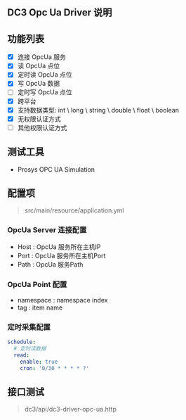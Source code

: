 ## DC3 Opc Ua Driver 说明

## 功能列表

- [x] 连接 OpcUa 服务
- [x] 读 OpcUa 点位
- [x] 定时读 OpcUa 点位
- [x] 写 OpcUa 数据
- [ ] 定时写 OpcUa 点位
- [x] 跨平台
- [x] 支持数据类型:  int \ long \ string \ double \ float \ boolean
- [x] 无权限认证方式
- [ ] 其他权限认证方式

## 测试工具

- Prosys OPC UA Simulation

## 配置项

> src/main/resource/application.yml

### OpcUa Server 连接配置

- Host : OpcUa 服务所在主机IP
- Port : OpcUa 服务所在主机Port
- Path : OpcUa 服务Path

### OpcUa Point 配置

- namespace : namespace index
- tag : item name

### 定时采集配置

```yaml
schedule:
  # 定时读数据
  read:
    enable: true
    cron: '0/30 * * * * ?'
```

## 接口测试

> dc3/api/dc3-driver-opc-ua.http

